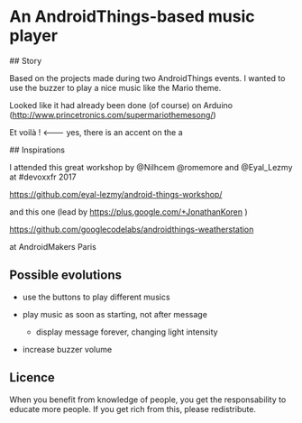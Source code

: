 # An AndroidThings-based music player

## Story

Based on the projects made during two AndroidThings events.
I wanted to use the buzzer to play a nice music like the Mario theme.

Looked like it had already been done (of course) on Arduino (http://www.princetronics.com/supermariothemesong/)

Et voilà !    <--- yes, there is an accent on the a

## Inspirations
 
I attended this great workshop by @Nilhcem @romemore and @Eyal_Lezmy at #devoxxfr 2017

https://github.com/eyal-lezmy/android-things-workshop/

and this one (lead by https://plus.google.com/+JonathanKoren )

https://github.com/googlecodelabs/androidthings-weatherstation

at AndroidMakers Paris

## Possible evolutions

* use the buttons to play different musics
* play music as soon as starting, not after message
  
  * display message forever, changing light intensity
* increase buzzer volume
    
## Licence
When you benefit from knowledge of people, you get the responsability to educate more people.
If you get rich from this, please redistribute.
